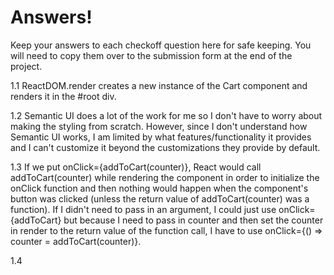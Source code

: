 # Answers!
Keep your answers to each checkoff question here for safe keeping. You will need to copy them over to the submission form at the end of the project. 

1.1
ReactDOM.render creates a new instance of the Cart component and renders it in the #root div.

1.2
Semantic UI does a lot of the work for me so I don't have to worry about making the styling from scratch. However, since I don't understand how Semantic UI works, I am limited by what features/functionality it provides and I can't customize it beyond the customizations they provide by default.

1.3
If we put onClick={addToCart(counter)}, React would call addToCart(counter) while rendering the component in order to initialize the onClick function and then nothing would happen when the component's button was clicked (unless the return value of addToCart(counter) was a function). If I didn't need to pass in an argument, I could just use onClick={addToCart} but because I need to pass in counter and then set the counter in render to the return value of the function call, I have to use onClick={() => counter = addToCart(counter)}.

1.4
